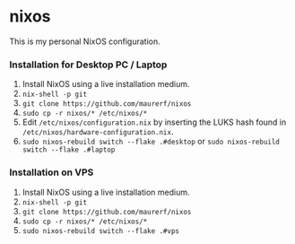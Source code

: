 # nixos
This is my personal NixOS configuration.

### Installation for Desktop PC / Laptop
1. Install NixOS using a live installation medium.
2. `nix-shell -p git`
3. `git clone https://github.com/maurerf/nixos`
4. `sudo cp -r nixos/* /etc/nixos/*`
5. Edit `/etc/nixos/configuration.nix` by inserting the LUKS hash found in `/etc/nixos/hardware-configuration.nix`.
6. `sudo nixos-rebuild switch --flake .#desktop` or `sudo nixos-rebuild switch --flake .#laptop`

### Installation on VPS
1. Install NixOS using a live installation medium.
2. `nix-shell -p git`
3. `git clone https://github.com/maurerf/nixos`
4. `sudo cp -r nixos/* /etc/nixos/*`
6. `sudo nixos-rebuild switch --flake .#vps`
